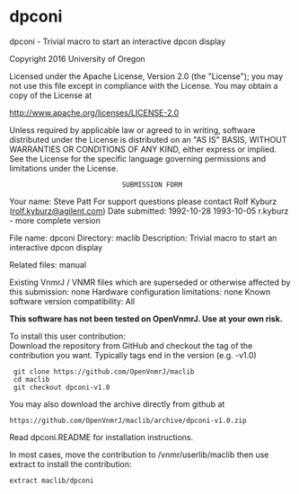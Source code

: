 # dpconi
 dpconi - Trivial macro to start an interactive dpcon display

 Copyright 2016 University of Oregon

 Licensed under the Apache License, Version 2.0 (the "License");
 you may not use this file except in compliance with the License.
 You may obtain a copy of the License at

   http://www.apache.org/licenses/LICENSE-2.0

 Unless required by applicable law or agreed to in writing, software
 distributed under the License is distributed on an "AS IS" BASIS,
 WITHOUT WARRANTIES OR CONDITIONS OF ANY KIND, either express or implied.
 See the License for the specific language governing permissions and
 limitations under the License.

                                SUBMISSION FORM

Your name:              Steve Patt
                        For support questions please contact
                                Rolf Kyburz (rolf.kyburz@agilent.com)
Date submitted:         1992-10-28
                        1993-10-05 r.kyburz - more complete version

File name:              dpconi
Directory:              maclib
Description:            Trivial macro to start an interactive dpcon display

Related files:          manual

Existing VnmrJ / VNMR files which are superseded or
otherwise affected by this submission:  none
Hardware configuration limitations:     none
Known software version compatibility:   All

**This software has not been tested on OpenVnmrJ. Use at your own risk.**

To install this user contribution:  
Download the repository from GitHub and checkout the tag of the contribution you want.
Typically tags end in the version (e.g. -v1.0)

     git clone https://github.com/OpenVnmrJ/maclib  
     cd maclib  
     git checkout dpconi-v1.0


You may also download the archive directly from github at

    https://github.com/OpenVnmrJ/maclib/archive/dpconi-v1.0.zip

Read dpconi.README for installation instructions.

In most cases, move the contribution to /vnmr/userlib/maclib 
then use extract to install the contribution:  

    extract maclib/dpconi